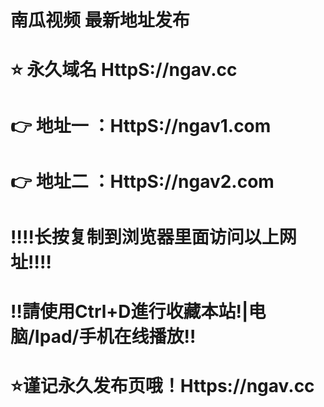# 南瓜视频  最新地址发布
# 
# ⭐️ 永久域名 HttpS://ngav.cc
# 👉 地址一 ：HttpS://ngav1.com
# 👉 地址二 ：HttpS://ngav2.com
# 
# ‼️‼️长按复制到浏览器里面访问以上网址‼️‼️
# ‼️請使用Ctrl+D進行收藏本站!|电脑/Ipad/手机在线播放‼️
# 
# ⭐️谨记永久发布页哦！Https://ngav.cc
